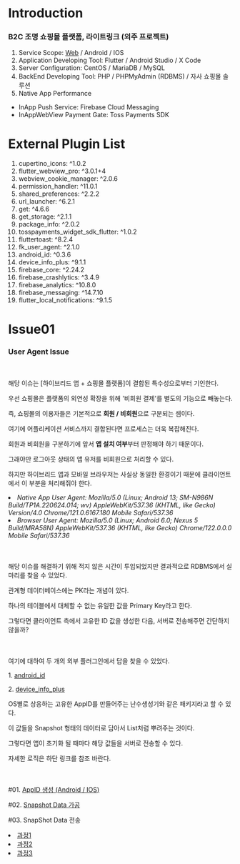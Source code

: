 # Introduction

<h3>B2C 조명 쇼핑몰 플랫폼, 라이트링크 (외주 프로젝트)</h3>

1. Service Scope: [Web](https://lightlink.co.kr/?pn=main) / Android / IOS
2. Application Developing Tool: Flutter / Android Studio / X Code
3. Server Configuration: CentOS / MariaDB / MySQL
4. BackEnd Developing Tool: PHP / PHPMyAdmin (RDBMS) / 자사 쇼핑몰 솔루션
5. Native App Performance

- InApp Push Service: Firebase Cloud Messaging
- InAppWebView Payment Gate: Toss Payments SDK

# External Plugin List

1. cupertino_icons: ^1.0.2
2. flutter_webview_pro: ^3.0.1+4
3. webview_cookie_manager: ^2.0.6
4. permission_handler: ^11.0.1
5. shared_preferences: ^2.2.2
6. url_launcher: ^6.2.1
7. get: ^4.6.6
8. get_storage: ^2.1.1
9. package_info: ^2.0.2
10. tosspayments_widget_sdk_flutter: ^1.0.2
11. fluttertoast: ^8.2.4
12. fk_user_agent: ^2.1.0
13. android_id: ^0.3.6
14. device_info_plus: ^9.1.1
15. firebase_core: ^2.24.2
16. firebase_crashlytics: ^3.4.9
17. firebase_analytics: ^10.8.0
18. firebase_messaging: ^14.7.10
19. flutter_local_notifications: ^9.1.5

# Issue01

<h3>User Agent Issue</h3>

<div style="margin-top: 50px">
    <p>해당 이슈는 [하이브리드 앱 + 쇼핑몰 플랫폼]이 결합된 특수성으로부터 기인한다.</p>
    <p>우선 쇼핑몰은 플랫폼의 외연성 확장을 위해 '비회원 결제'를 별도의 기능으로 빼놓는다.</p>
    <p>즉, 쇼핑몰의 이용자들은 기본적으로 <strong>회원 / 비회원</strong>으로 구분되는 셈이다.</p>
    <p>여기에 어플리케이션 서비스까지 결합된다면 프로세스는 더욱 복잡해진다.</p>
    <p>회원과 비회원을 구분하기에 앞서 <strong>앱 설치 여부</strong>부터 판정해야 하기 때문이다.</p>
    <p>그래야만 로그아웃 상태의 앱 유저를 비회원으로 처리할 수 있다.</p>
    <p>하지만 하이브리드 앱과 모바일 브라우저는 사실상 동일한 환경이기 때문에 클라이언트에서 이 부분을 처리해줘야 한다.</p>
    <li><i>Native App User Agent: Mozilla/5.0 (Linux; Android 13; SM-N986N Build/TP1A.220624.014; wv) AppleWebKit/537.36 (KHTML, like Gecko) Version/4.0 Chrome/121.0.6167.180 Mobile Safari/537.36</i></li>
    <li><i>Browser User Agent: Mozilla/5.0 (Linux; Android 6.0; Nexus 5 Build/MRA58N) AppleWebKit/537.36 (KHTML, like Gecko) Chrome/122.0.0.0 Mobile Safari/537.36</i></li>
</div>

<div style="margin-top: 50px">
    <p>해당 이슈를 해결하기 위해 적지 않은 시간이 투입되었지만 결과적으로 RDBMS에서 실마리를 찾을 수 있었다.</p>
    <p>관계형 데이터베이스에는 PK라는 개념이 있다.</p>
    <p>하나의 테이블에서 대체할 수 없는 유일한 값을 Primary Key라고 한다.</p>
    <p>그렇다면 클라이언트 측에서 고유한 ID 값을 생성한 다음, 서버로 전송해주면 간단하지 않을까?</p>
</div>

<div style="margin-top: 50px">
    <p>여기에 대하여 두 개의 외부 플러그인에서 답을 찾을 수 있었다.</p>
    <p>1. <a href="https://pub.dev/packages/android_id">android_id</a></p>
    <p>2. <a href="https://pub.dev/packages/device_info_plus">device_info_plus</a></p>
    <p>OS별로 상응하는 고유한 AppID를 만들어주는 난수생성기와 같은 패키지라고 할 수 있다.</p>
    <p>이 값들을 Snapshot 형태의 데이터로 담아서 List처럼 뿌려주는 것이다.</p>
    <p>그렇다면 앱이 초기화 될 때마다 해당 값들을 서버로 전송할 수 있다.</p>
    <p>자세한 로직은 하단 링크를 참조 바란다.</p>
</div>

<div style="margin-top: 50px">
    <p>#01. <a href="https://github.com/academy3746/raon_b2c/blob/main/lib/features/widgets/user_info.dart#L23">AppID 생성 (Android / IOS)</a></p>
    <p>#02. <a href="https://github.com/academy3746/raon_b2c/blob/main/lib/features/widgets/user_info.dart#L68">Snapshot Data 가공</a></p>
    <p>#03. SnapShot Data 전송</p>
    <li><a href="https://github.com/academy3746/raon_b2c/blob/main/lib/features/screens/main_screen/main_screen.dart#L45">과정1</a></li>
    <li><a href="https://github.com/academy3746/raon_b2c/blob/main/lib/features/screens/main_screen/main_screen.dart#L53">과정2</a></li>
    <li><a href="https://github.com/academy3746/raon_b2c/blob/main/lib/features/screens/main_screen/main_screen.dart#L111">과정3</a></li>
</div>

<div style="margin-top: 50px">
    <p></p>
    <p></p>
    <p></p>
    <p></p>
    <p></p>
<p></p>
</div>